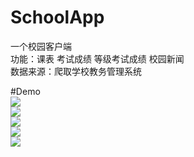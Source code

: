 # SchoolApp  
一个校园客户端  
功能：课表 考试成绩 等级考试成绩 校园新闻  
数据来源：爬取学校教务管理系统  
  
#Demo  
![](https://github.com/guohuanwen/SchoolApp/blob/master/HuBeiGongChengXueYuan/screenshot/Screenshot_2015-08-03-20-00-10.png)  
![](https://github.com/guohuanwen/SchoolApp/blob/master/HuBeiGongChengXueYuan/screenshot/Screenshot_2015-08-03-20-00-51.png)  
![](https://github.com/guohuanwen/SchoolApp/blob/master/HuBeiGongChengXueYuan/screenshot/Screenshot_2015-08-03-20-01-14.png)  
![](https://github.com/guohuanwen/SchoolApp/blob/master/HuBeiGongChengXueYuan/screenshot/Screenshot_2015-08-03-20-01-21.png)  
![](https://github.com/guohuanwen/SchoolApp/blob/master/HuBeiGongChengXueYuan/screenshot/Screenshot_2015-08-03-20-01-02.png)  
